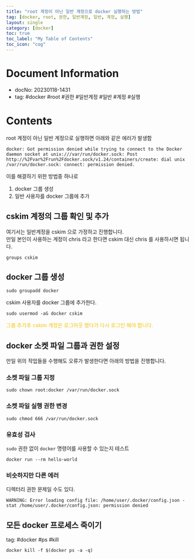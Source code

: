 ```yaml
---
title: "root 계정이 아닌 일반 계정으로 docker 실행하는 방법"
tag: [docker, root, 권한, 일반계정, 일반, 계정, 실행]
layout: single
category: [docker]
toc: true  
toc_label: "My Table of Contents"  
toc_icon: "cog"  
---  
```

  
# Document Information  
- docNo: 20230118-1431  
- tag: #docker #root #권한 #일반계정 #일반 #계정 #실행   
  
# Contents  
  
root 계정이 아닌 일반 계정으로 실행하면 아래와 같은 에러가 발생함  
  
```  
docker: Got permission denied while trying to connect to the Docker daemon socket at unix:///var/run/docker.sock: Post http://%2Fvar%2Frun%2Fdocker.sock/v1.24/containers/create: dial unix /var/run/docker.sock: connect: permission denied.  
```  
  
이를 해결하기 위한 방법중 하나로  
  
1. docker 그룹 생성  
2. 일반 사용자를 docker 그룹에 추가  
  
## cskim 계정의 그룹 확인 및 추가   
  
여기서는 일반계정을 cskim 으로 가정하고 진행합니다.   
만일 본인이 사용하는 계정이 chris 라고 한다면 cskim 대신 chris 를 사용하시면 됩니다.   
  
```shell  
groups cskim  
```  
  
## docker 그룹 생성  
  
```shell  
sudo groupadd docker  
```  
  
cskim 사용자를 docker 그룹에 추가한다.   
  
```shell  
sudo usermod -aG docker cskim  
```  
  
<font style="color:#f1c40f">그룹 추가후 cskim 계정은 로그아웃 했다가 다시 로그인 해야 합니다. </font>   
  
## docker 소켓 파일 그룹과 권한 설정  
  
만일 위의 작업들을 수행해도 오류가 발생한다면 아래의 방법을 진행합니다.   
  
### 소켓 파일 그룹 지정  
  
```shell  
sudo chown root:docker /var/run/docker.sock  
```  
  
### 소켓 파일 실행 권한 변경  
  
```shell  
sudo chmod 666 /var/run/docker.sock  
```  
  
### 유효성 검사  
  
`sudo` 권한 없이 `docker` 명령어를 사용할 수 있는지 테스트  
  
```shell  
docker run --rm hello-world  
```  
  
### 비슷하지만 다른 에러  
  
디렉터리 권한 문제일 수도 있다.   
  
```  
WARNING: Error loading config file: /home/user/.docker/config.json -stat /home/user/.docker/config.json: permission denied  
```  
  
## 모든 docker 프로세스 죽이기  
  
tag: #docker #ps #kill   
  
```shell  
docker kill -f $(docker ps -a -q)  
```  
  
